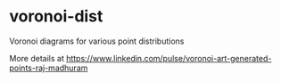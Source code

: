 # voronoi-dist
Voronoi diagrams for various point distributions

More details at https://www.linkedin.com/pulse/voronoi-art-generated-points-raj-madhuram